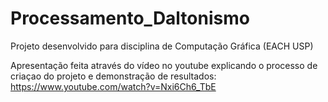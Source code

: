 # Processamento_Daltonismo
Projeto desenvolvido para disciplina de Computação Gráfica (EACH USP)

Apresentação feita através do vídeo no youtube explicando o processo de criaçao do projeto e demonstração de resultados: https://www.youtube.com/watch?v=Nxi6Ch6_TbE 


